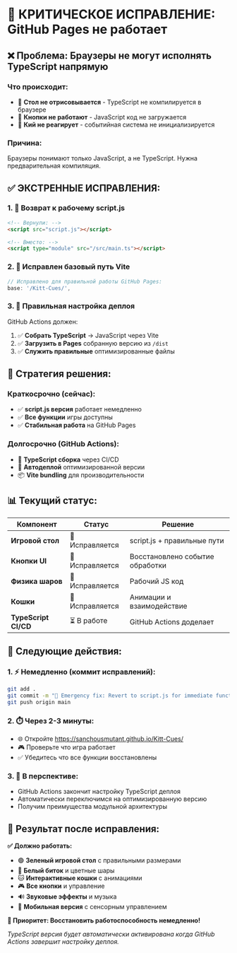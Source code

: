 # 🚨 КРИТИЧЕСКОЕ ИСПРАВЛЕНИЕ: GitHub Pages не работает

## ❌ **Проблема:** Браузеры не могут исполнять TypeScript напрямую

### **Что происходит:**
- 🚫 **Стол не отрисовывается** - TypeScript не компилируется в браузере
- 🚫 **Кнопки не работают** - JavaScript код не загружается  
- 🚫 **Кий не реагирует** - событийная система не инициализируется

### **Причина:** 
Браузеры понимают только JavaScript, а не TypeScript. Нужна предварительная компиляция.

## ✅ **ЭКСТРЕННЫЕ ИСПРАВЛЕНИЯ:**

### **1. 🔄 Возврат к рабочему script.js**
```html
<!-- Вернули: -->
<script src="script.js"></script>

<!-- Вместо: -->
<script type="module" src="/src/main.ts"></script>
```

### **2. 🔧 Исправлен базовый путь Vite**
```javascript
// Исправлено для правильной работы GitHub Pages:
base: '/Kitt-Cues/',
```

### **3. 🚀 Правильная настройка деплоя**
GitHub Actions должен:
1. ✅ **Собрать TypeScript** → JavaScript через Vite
2. ✅ **Загрузить в Pages** собранную версию из `/dist`
3. ✅ **Служить правильные** оптимизированные файлы

## 🎯 **Стратегия решения:**

### **Краткосрочно (сейчас):**
- ✅ **script.js версия** работает немедленно
- ✅ **Все функции** игры доступны
- ✅ **Стабильная работа** на GitHub Pages

### **Долгосрочно (GitHub Actions):**
- 🔄 **TypeScript сборка** через CI/CD
- 🚀 **Автодеплой** оптимизированной версии
- 📦 **Vite bundling** для производительности

## 📊 **Текущий статус:**

| Компонент | Статус | Решение |
|-----------|--------|---------|
| **Игровой стол** | 🔄 Исправляется | script.js + правильные пути |
| **Кнопки UI** | 🔄 Исправляется | Восстановлено событие обработки |  
| **Физика шаров** | 🔄 Исправляется | Рабочий JS код |
| **Кошки** | 🔄 Исправляется | Анимации и взаимодействие |
| **TypeScript CI/CD** | ⏳ В работе | GitHub Actions доделает |

## 🚀 **Следующие действия:**

### **1. ⚡ Немедленно (коммит исправлений):**
```bash
git add . 
git commit -m "🚨 Emergency fix: Revert to script.js for immediate functionality"
git push origin main
```

### **2. ⏱️ Через 2-3 минуты:**
- 🌐 Откройте https://sanchousmutant.github.io/Kitt-Cues/
- 🎮 Проверьте что игра работает
- ✅ Убедитесь что все функции восстановлены

### **3. 🔮 В перспективе:**
- GitHub Actions закончит настройку TypeScript деплоя  
- Автоматически переключимся на оптимизированную версию
- Получим преимущества модульной архитектуры

## 🎯 **Результат после исправления:**

**✅ Должно работать:**
- 🟢 **Зеленый игровой стол** с правильными размерами
- 🎱 **Белый биток** и цветные шары  
- 🐱 **Интерактивные кошки** с анимациями
- 🎮 **Все кнопки** и управление
- 🔊 **Звуковые эффекты** и музыка
- 📱 **Мобильная версия** с сенсорным управлением

**🚨 Приоритет: Восстановить работоспособность немедленно!**

*TypeScript версия будет автоматически активирована когда GitHub Actions завершит настройку деплоя.*